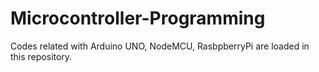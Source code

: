 # Microcontroller-Programming
Codes related with Arduino UNO, NodeMCU, RasbpberryPi are loaded in this repository.
